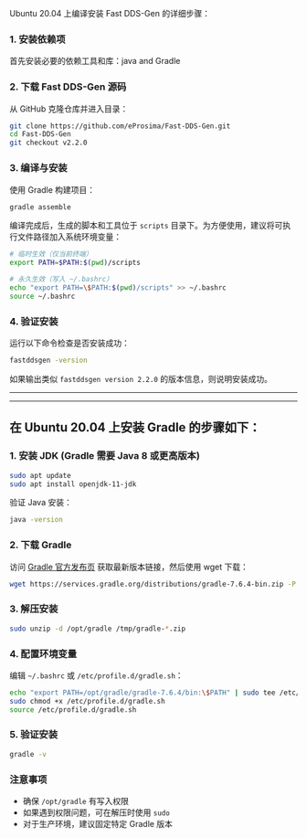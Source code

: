 Ubuntu 20.04 上编译安装 Fast DDS-Gen 的详细步骤：

### **1. 安装依赖项**
首先安装必要的依赖工具和库：java and Gradle

### **2. 下载 Fast DDS-Gen 源码**
从 GitHub 克隆仓库并进入目录：
```bash
git clone https://github.com/eProsima/Fast-DDS-Gen.git
cd Fast-DDS-Gen
git checkout v2.2.0
```

### **3. 编译与安装**
使用 Gradle 构建项目：
```bash
gradle assemble
```

编译完成后，生成的脚本和工具位于 `scripts` 目录下。为方便使用，建议将可执行文件路径加入系统环境变量：

```bash
# 临时生效（仅当前终端）
export PATH=$PATH:$(pwd)/scripts

# 永久生效（写入 ~/.bashrc）
echo "export PATH=\$PATH:$(pwd)/scripts" >> ~/.bashrc
source ~/.bashrc
```

### **4. 验证安装**
运行以下命令检查是否安装成功：
```bash
fastddsgen -version
```
如果输出类似 `fastddsgen version 2.2.0` 的版本信息，则说明安装成功。

---

---

## 在 Ubuntu 20.04 上安装 Gradle 的步骤如下：

### 1. 安装 JDK (Gradle 需要 Java 8 或更高版本)
```bash
sudo apt update
sudo apt install openjdk-11-jdk
```

验证 Java 安装：
```bash
java -version
```

### 2. 下载 Gradle
访问 [Gradle 官方发布页](https://gradle.org/releases/) 获取最新版本链接，然后使用 wget 下载：
```bash
wget https://services.gradle.org/distributions/gradle-7.6.4-bin.zip -P /tmp
```

### 3. 解压安装
```bash
sudo unzip -d /opt/gradle /tmp/gradle-*.zip
```

### 4. 配置环境变量
编辑 `~/.bashrc` 或 `/etc/profile.d/gradle.sh`：
```bash
echo "export PATH=/opt/gradle/gradle-7.6.4/bin:\$PATH" | sudo tee /etc/profile.d/gradle.sh
sudo chmod +x /etc/profile.d/gradle.sh
source /etc/profile.d/gradle.sh
```

### 5. 验证安装
```bash
gradle -v
```

### 注意事项
- 确保 `/opt/gradle` 有写入权限
- 如果遇到权限问题，可在解压时使用 `sudo`
- 对于生产环境，建议固定特定 Gradle 版本

